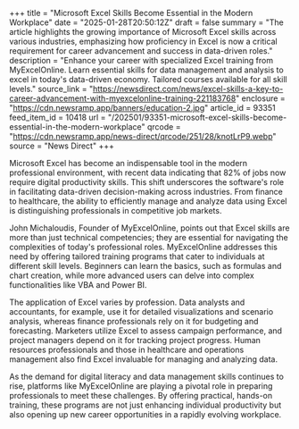 +++
title = "Microsoft Excel Skills Become Essential in the Modern Workplace"
date = "2025-01-28T20:50:12Z"
draft = false
summary = "The article highlights the growing importance of Microsoft Excel skills across various industries, emphasizing how proficiency in Excel is now a critical requirement for career advancement and success in data-driven roles."
description = "Enhance your career with specialized Excel training from MyExcelOnline. Learn essential skills for data management and analysis to excel in today's data-driven economy. Tailored courses available for all skill levels."
source_link = "https://newsdirect.com/news/excel-skills-a-key-to-career-advancement-with-myexcelonline-training-221183768"
enclosure = "https://cdn.newsramp.app/banners/education-2.jpg"
article_id = 93351
feed_item_id = 10418
url = "/202501/93351-microsoft-excel-skills-become-essential-in-the-modern-workplace"
qrcode = "https://cdn.newsramp.app/news-direct/qrcode/251/28/knotLrP9.webp"
source = "News Direct"
+++

<p>Microsoft Excel has become an indispensable tool in the modern professional environment, with recent data indicating that 82% of jobs now require digital productivity skills. This shift underscores the software's role in facilitating data-driven decision-making across industries. From finance to healthcare, the ability to efficiently manage and analyze data using Excel is distinguishing professionals in competitive job markets.</p><p>John Michaloudis, Founder of MyExcelOnline, points out that Excel skills are more than just technical competencies; they are essential for navigating the complexities of today's professional roles. MyExcelOnline addresses this need by offering tailored training programs that cater to individuals at different skill levels. Beginners can learn the basics, such as formulas and chart creation, while more advanced users can delve into complex functionalities like VBA and Power BI.</p><p>The application of Excel varies by profession. Data analysts and accountants, for example, use it for detailed visualizations and scenario analysis, whereas finance professionals rely on it for budgeting and forecasting. Marketers utilize Excel to assess campaign performance, and project managers depend on it for tracking project progress. Human resources professionals and those in healthcare and operations management also find Excel invaluable for managing and analyzing data.</p><p>As the demand for digital literacy and data management skills continues to rise, platforms like MyExcelOnline are playing a pivotal role in preparing professionals to meet these challenges. By offering practical, hands-on training, these programs are not just enhancing individual productivity but also opening up new career opportunities in a rapidly evolving workplace.</p>
